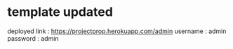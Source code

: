 # template updated 
deployed link : https://projectprop.herokuapp.com/admin
username : admin
password : admin
